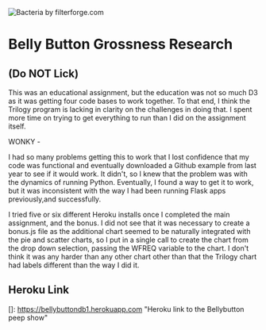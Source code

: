 ![Bacteria by filterforge.com](Images/bacteria_by_filterforgedotcom.jpg)

# Belly Button Grossness Research

## (Do NOT Lick)

This was an educational assignment, but the education was not so much D3 as it was getting four code bases to work together.  To that end, I think the Trilogy program is lacking in clarity on the challenges in doing that.  I spent more time on trying to get everything to run than I did on the assignment itself.

WONKY - 

I had so many problems getting this to work that I lost confidence that my code was functional and eventually downloaded a Github example from last year to see if it would work.  It didn't, so I knew that the problem was with the dynamics of running Python.   Eventually, I found a way to get it to work, but it was inconsistent with the way I had been running Flask apps previously,and successfully.  

I tried five or six different Heroku installs once I completed the main assignment, and the bonus.  I did not see that it was necessary to create a bonus.js file as the additional chart seemed to be naturally integrated with the pie and scatter charts, so I put in a single call to create the chart from the drop down selection, passing the WFREQ variable to the chart.  I don't think it was any harder than any other chart other than that the Trilogy chart had labels different than the way I did it.

## Heroku Link

[]: https://bellybuttondb1.herokuapp.com	"Heroku link to the Bellybutton peep show"







